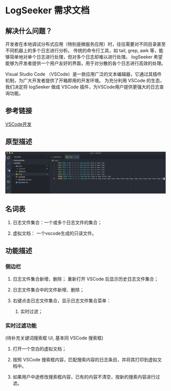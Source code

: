 # LogSeeker 需求文档

## 解决什么问题？

开发者在本地调试分布式应用（特别是微服务应用）时，往往需要对不同目录甚至不同机器上的多个日志进行分析。
传统的命令行工具，如 tail, grep, awk 等，能够简单地对单个日志进行处理，但对多个日志却难以进行处理。
logSeeker 希望能够为开发者提供一个用户友好的界面，用于对分散的各个日志进行高效的处理。

Visual Studio Code （VSCode）是一款应用广泛的文本编辑器，它通过其插件机制，为广大开发者提供了开箱即用的开发环境。
为充分利用 VSCode 的生态，我们决定将 logSeeker 做成 VSCode 插件，为VSCode用户提供更强大的日志查询功能。

## 参考链接

[VSCode开发](https://liiked.github.io/VS-Code-Extension-Doc-ZH/)

## 原型描述

![vscode截图](./1.png)

## 名词表

1. 日志文件集合：一个或多个日志文件的集合；

2. 虚拟文档： 一个vscode生成的只读文件。

## 功能描述

### 侧边栏

1. 日志文件集合新增，删除； 重新打开 VSCode 后显示历史日志文件集合；

2. 日志文件集合中的文件新增、删除；

3. 右键点击日志文件集合，显示日志文件集合菜单：
   1. 实时过滤；

### 实时过滤功能

(待补充关键词搜索框 UI, 基本同 VSCode 搜索框)

1. 打开一个空白的虚拟文档；

2. 按照 VSCode 搜索框内容，匹配搜索内容的日志条目，并将其打印到虚拟文档中。

3. 如果用户中途修改搜索框内容，已有的内容不清空，按新的搜索内容进行过滤。